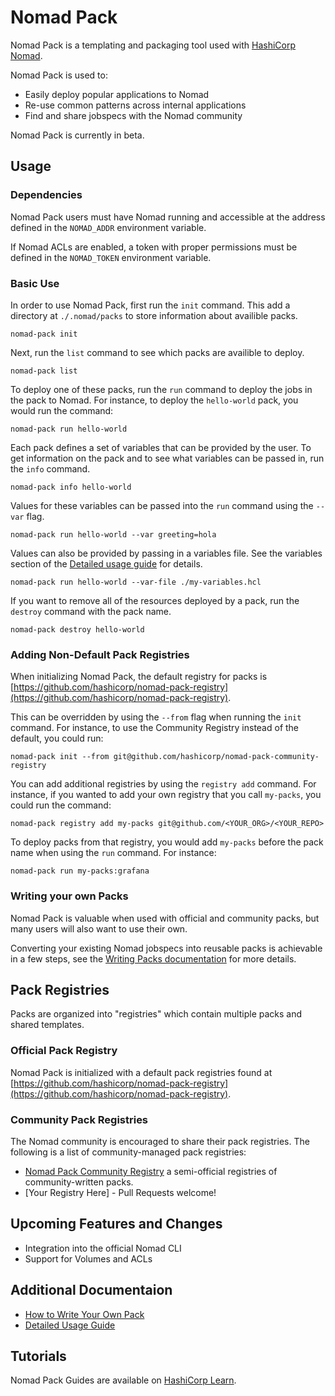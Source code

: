 # Nomad Pack

Nomad Pack is a templating and packaging tool used with [HashiCorp Nomad](https://www.nomadproject.io).

Nomad Pack is used to:

- Easily deploy popular applications to Nomad
- Re-use common patterns across internal applications
- Find and share jobspecs with the Nomad community

Nomad Pack is currently in beta.

## Usage

### Dependencies

Nomad Pack users must have Nomad running and accessible at the address defined in the `NOMAD_ADDR` environment variable.

If Nomad ACLs are enabled, a token with proper permissions must be defined in the `NOMAD_TOKEN` environment variable.

<!-- TODO: Add this section once we know how to download it -->
<!-- ### Downloading Nomad Pack -->

### Basic Use

In order to use Nomad Pack, first run the `init` command. This add a directory at `./.nomad/packs` to store information about availible packs.

```
nomad-pack init
```

Next, run the `list` command to see which packs are availible to deploy.

```
nomad-pack list
```

To deploy one of these packs, run the `run` command to deploy the jobs in the pack to Nomad. For instance, to deploy the `hello-world` pack, you would run the command:

```
nomad-pack run hello-world
```

Each pack defines a set of variables that can be provided by the user. To get information on the pack and to see what variables can be passed in, run the `info` command.

```
nomad-pack info hello-world
```

Values for these variables can be passed into the `run` command using the `--var` flag.

```
nomad-pack run hello-world --var greeting=hola
```

Values can also be provided by passing in a variables file. See the variables section of the [Detailed usage guide](/docs/detailed-usage.md) for details.

```
nomad-pack run hello-world --var-file ./my-variables.hcl
```

If you want to remove all of the resources deployed by a pack, run the `destroy` command with the pack name.

```
nomad-pack destroy hello-world
```

### Adding Non-Default Pack Registries

When initializing Nomad Pack, the default registry for packs is [https://github.com/hashicorp/nomad-pack-registry](https://github.com/hashicorp/nomad-pack-registry).

This can be overridden by using the `--from` flag when running the `init` command. For instance, to use the Community Registry instead of the default, you could run:

```
nomad-pack init --from git@github.com/hashicorp/nomad-pack-community-registry
```

You can add additional registries by using the `registry add` command. For instance, if you wanted to add your own registry that you call `my-packs`, you could run the command:

```
nomad-pack registry add my-packs git@github.com/<YOUR_ORG>/<YOUR_REPO>
```

To deploy packs from that registry, you would add `my-packs` before the pack name when using the `run` command. For instance:

```
nomad-pack run my-packs:grafana
```

### Writing your own Packs

Nomad Pack is valuable when used with official and community packs, but many users will also want to use their own.

Converting your existing Nomad jobspecs into reusable packs is achievable in a few steps, see the [Writing Packs documentation](/docs/writing-packs.md) for more details.

## Pack Registries

Packs are organized into "registries" which contain multiple packs and shared templates.

### Official Pack Registry

Nomad Pack is initialized with a default pack registries found at [https://github.com/hashicorp/nomad-pack-registry](https://github.com/hashicorp/nomad-pack-registry).

### Community Pack Registries

The Nomad community is encouraged to share their pack registries. The following is a list of community-managed pack registries:

- [Nomad Pack Community Registry](https://github.com/hashicorp/nomad-pack-community-registry) a semi-official registries of community-written packs.
- [Your Registry Here] - Pull Requests welcome!
<!-- Dear Community Members, add you Pack Registry above with a name, link, and a brief description. -->

## Upcoming Features and Changes

- Integration into the official Nomad CLI
- Support for Volumes and ACLs

## Additional Documentaion

- [How to Write Your Own Pack](/docs/writing-packs.md)
- [Detailed Usage Guide](/docs/detailed-usage.md)

## Tutorials

<!-- TODO: add a direct link to the guides when availible -->

Nomad Pack Guides are available on [HashiCorp Learn](https://learn.hashicorp.com/nomad).
